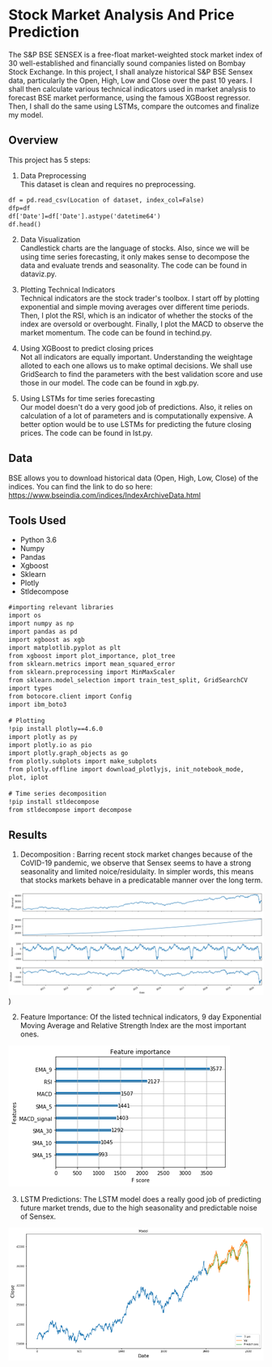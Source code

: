 
# Stock Market Analysis And Price Prediction
The S&P BSE SENSEX is a free-float market-weighted stock market index of 30 well-established and financially sound companies listed on Bombay Stock Exchange. In this project, I shall analyze historical S&P BSE Sensex data, particularly the Open, High, Low and Close over the past 10 years. I shall then calculate various technical indicators used in market analysis to forecast BSE market performance, using the famous XGBoost regressor. Then, I shall do the same using LSTMs, compare the outcomes and finalize my model.

## Overview

This project has 5 steps:

1. Data Preprocessing </br>
This dataset is clean and requires no preprocessing.
```
df = pd.read_csv(Location of dataset, index_col=False)
dfp=df
df['Date']=df['Date'].astype('datetime64')
df.head()
```

2. Data Visualization </br>
Candlestick charts are the language of stocks. Also, since we will be using time series forecasting, it only makes sense to decompose the data and evaluate trends and seasonality. The code can be found in dataviz.py.

3. Plotting Technical Indicators </br>
Technical indicators are the stock trader's toolbox. I start off by plotting exponential and simple moving averages over different time periods. Then, I plot the RSI, which is an indicator of whether the stocks of the index are oversold or overbought. Finally, I plot the MACD to observe the market momentum. The code can be found in techind.py.

4. Using XGBoost to predict closing prices </br>
Not all indicators are equally important. Understanding the weightage alloted to each one allows us to make optimal decisions. We shall use GridSearch to find the parameters with the best validation score and use those in our model. The code can be found in xgb.py.

5. Using LSTMs for time series forecasting </br>
Our model doesn't do a very good job of predictions. Also, it relies on calculation of a lot of parameters and is computationally expensive. A better option would be to use LSTMs for predicting the future closing prices. The code can be found in lst.py.

## Data

BSE allows you to download historical data (Open, High, Low, Close) of the indices. You can find the link to do so here: https://www.bseindia.com/indices/IndexArchiveData.html

## Tools Used

* Python 3.6
* Numpy
* Pandas
* Xgboost
* Sklearn
* Plotly
* Stldecompose

```
#importing relevant libraries
import os
import numpy as np
import pandas as pd
import xgboost as xgb
import matplotlib.pyplot as plt
from xgboost import plot_importance, plot_tree
from sklearn.metrics import mean_squared_error
from sklearn.preprocessing import MinMaxScaler
from sklearn.model_selection import train_test_split, GridSearchCV
import types
from botocore.client import Config
import ibm_boto3

# Plotting    
!pip install plotly==4.6.0
import plotly as py
import plotly.io as pio
import plotly.graph_objects as go
from plotly.subplots import make_subplots
from plotly.offline import download_plotlyjs, init_notebook_mode, plot, iplot

# Time series decomposition
!pip install stldecompose
from stldecompose import decompose
```
## Results

1. Decomposition : Barring recent stock market changes because of the CoVID-19 pandemic, we observe that Sensex seems to have a strong seasonality and limited noice/residulaity. In simpler words, this means that stocks markets behave in a predicatable manner over the long term.

![Decomposition](https://github.com/bhavyasingh9822/Stocks-Market-Analysis-and-Forecasting/blob/main/images/Decomposition.png))

2. Feature Importance: Of the listed technical indicators, 9 day Exponential Moving Average and Relative Strength Index are the most important ones.

![Feature Importance](https://github.com/bhavyasingh9822/Stocks-Market-Analysis-and-Forecasting/blob/main/images/Feature%20Importance.png)

3. LSTM Predictions: The LSTM model does a really good job of predicting future market trends, due to the high seasonality and predictable noise of Sensex.

![LSTM Predictions](https://github.com/bhavyasingh9822/Stocks-Market-Analysis-and-Forecasting/blob/main/images/LSTM.png)


